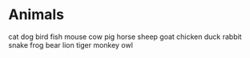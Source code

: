 # Animals

cat
dog
bird
fish
mouse
cow
pig
horse
sheep
goat
chicken
duck
rabbit
snake
frog
bear
lion
tiger
monkey
owl
